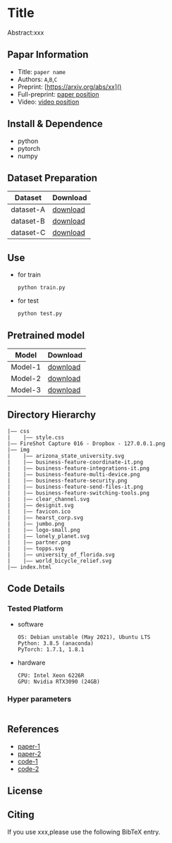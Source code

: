 Title
===
Abstract:xxx
## Papar Information
- Title:  `paper name`
- Authors:  `A`,`B`,`C`
- Preprint: [https://arxiv.org/abs/xx]()
- Full-preprint: [paper position]()
- Video: [video position]()

## Install & Dependence
- python
- pytorch
- numpy

## Dataset Preparation
| Dataset | Download |
| ---     | ---   |
| dataset-A | [download]() |
| dataset-B | [download]() |
| dataset-C | [download]() |

## Use
- for train
  ```
  python train.py
  ```
- for test
  ```
  python test.py
  ```
## Pretrained model
| Model | Download |
| ---     | ---   |
| Model-1 | [download]() |
| Model-2 | [download]() |
| Model-3 | [download]() |


## Directory Hierarchy
```
|—— css
|    |—— style.css
|—— FireShot Capture 016 - Dropbox - 127.0.0.1.png
|—— img
|    |—— arizona_state_university.svg
|    |—— business-feature-coordinate-it.png
|    |—— business-feature-integrations-it.png
|    |—— business-feature-multi-device.png
|    |—— business-feature-security.png
|    |—— business-feature-send-files-it.png
|    |—— business-feature-switching-tools.png
|    |—— clear_channel.svg
|    |—— designit.svg
|    |—— favicon.ico
|    |—— hearst_corp.svg
|    |—— jumbo.png
|    |—— logo-small.png
|    |—— lonely_planet.svg
|    |—— partner.png
|    |—— topps.svg
|    |—— university_of_florida.svg
|    |—— world_bicycle_relief.svg
|—— index.html
```
## Code Details
### Tested Platform
- software
  ```
  OS: Debian unstable (May 2021), Ubuntu LTS
  Python: 3.8.5 (anaconda)
  PyTorch: 1.7.1, 1.8.1
  ```
- hardware
  ```
  CPU: Intel Xeon 6226R
  GPU: Nvidia RTX3090 (24GB)
  ```
### Hyper parameters
```
```
## References
- [paper-1]()
- [paper-2]()
- [code-1](https://github.com)
- [code-2](https://github.com)
  
## License

## Citing
If you use xxx,please use the following BibTeX entry.
```
```
